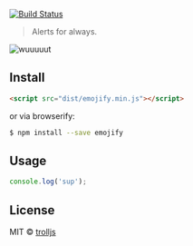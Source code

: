 [![Build Status][travis-image]][travis-url]

> Alerts for always.

![wuuuuut](https://raw.github.com/trolljs/emojify/master/emojify.png)

## Install

```html
<script src="dist/emojify.min.js"></script>
```

or via browserify:

```sh
$ npm install --save emojify
```

## Usage

```js
console.log('sup');
```

## License

MIT © [trolljs](https://github.com/trolljs/emojify)

[travis-url]: https://travis-ci.org/trolljs/emojify
[travis-image]: https://travis-ci.org/trolljs/emojify.svg?branch=master